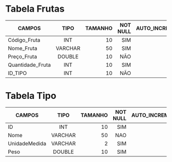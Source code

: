 # Tabela Frutas
| CAMPOS        |     TIPO      |TAMANHO|NOT NULL|AUTO_INCREMENT  | Primary Key 
| ------------- |:-------------:| -----:|--------:|------:        |  -------------:
| Código_Fruta  | INT           | 10    |SIM      |SIM            |SIM
| Nome_Fruta    | VARCHAR       | 50    |SIM      |               |NÃO
| Preço_Fruta   | DOUBLE        | 10    |NÃO      |               |NÃO
|Quantidade_Fruta|INT          | 10    |SIM      |               |NÃO
| ID_TIPO       | INT           | 10    |NÃO      |               |NÃO


# Tabela Tipo

| CAMPOS       |    TIPO        | TAMANHO  | NOT NULL |    AUTO_INCREMENT    | PRIMARY KEY
| ------------- |:-------------:| -----:|--------:|------:        |  -------------:
| ID            | INT           | 10    | SIM     |      SIM      |SIM          |    
| Nome          | VARCHAR       | 50    |NAO      |NÃO            |NÃO          |
| UnidadeMedida | VARCHAR       | 2     |SIM      | NÃO           |NÃO          |
| Peso          | DOUBLE        | 10    |SIM      |NÃO            |NÃO          |



